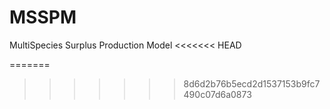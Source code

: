 # MSSPM
MultiSpecies Surplus Production Model
<<<<<<< HEAD

=======
>>>>>>> 8d6d2b76b5ecd2d1537153b9fc7490c07d6a0873
